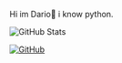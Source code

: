 Hi im Dario👋
i know python.

![GitHub Stats](https://github-readme-stats.vercel.app/api?username=DarioStar999&theme=radical)

 <a href="https://github.com/DarioStar999" target="_self"> 
   <img src="99" alt="GitHub" border="0"/> 
</a>
